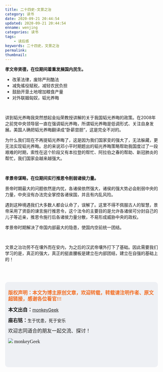 ```yaml
---
title: 二十四史-文景之治
category: 读书
date: 2020-09-21 20:44:54
updated: 2020-09-21 20:44:54
enname: wenjing
categories: 读书
tags:
	- 读后感
keywords: 二十四史，文景之治
permalink:
thumbnail:
---
```


**孝文帝贤德，在位期间着重发展国内民生。**

<!--more-->

- 改革法律，废除严刑酷法
- 减免徭役赋税，减轻农民负担
- 鼓励开垦土地增加粮食产量
- 对外联姻匈奴，韬光养晦

</br>

讲到韬光养晦我突然想起金灿荣教授讲解的关于我国韬光养晦的政策。在2008年之前党中央领导层一直在强调韬光养晦，所谓韬光养晦是低调形式、关注自身发展。美国人确把韬光养晦翻译成“卧薪尝胆”，这是完全不对的。

为什么我们现在不再提韬光养晦了，这是因为我们国家变的强大了，无法躲藏，更无法实现韬光养晦。总的来说邓小平时期题出的韬光养晦策略帮助我国度过了一段艰难的时期，索性在这个阶段又有本拉登的帮忙、阿拉伯之春的帮助、新冠肺炎的帮忙，我们国家会越来越强大。

</br>

**孝景帝谋略，在位期间实行推恩令削弱诸侯力量。**

景帝时期最大的问题依然是内忧，各诸侯依然强大，诸侯的强大势必会削弱中央的力量，中央没有办法完全掌控各诸侯国，并且有内乱风险。

遇到这种境遇我们大多数人都会认命了，误解了。这里不得不佩服古人的智慧，景帝采用了贤臣的谏言施行推恩令，这个法令的主要目的是允许各诸侯可分封自己的儿子等近亲，推恩令施行后各诸侯力量分散，不易形成威胁中央的政权。

孝景帝时期解决了帝国内部最大的隐患，使国内空前统一团结。

</br>

文景之治功劳不在壤外而在安内，为之后的汉武帝壤外打下了基础。因此需要我们学习的是，真正的强大，真正的挺直腰板是建立在内部团结，建立在自强的基础上的！

</br>

</br>

</br>

<script>
var _hmt = _hmt || [];
(function() {
  var hm = document.createElement("script");
  hm.src = "https://hm.baidu.com/hm.js?2f798e6b269c8a40f12bef25d7f1876d";
  var s = document.getElementsByTagName("script")[0]; 
  s.parentNode.insertBefore(hm, s);
})();
</script>

<div style="height:260px; background-color:rgb(238,240,244); padding:10px;border-radius:10px;">
    <p style="color:#f36c21;font:bold 16px/20px 'kaiTi';">
      版权声明：本文为博主原创文章，欢迎转载，转载请注明作者、原文超链接，感谢各位看官!!!
    </p>
    <p>
      <span style="font:bold 16px/20px 'kaiTi';">本文出自：</span><a href="https://monkeyGeek369.github.io">monkeyGeek</a> 
    </p>
    <p>
      <span style="font:bold 16px/20px 'kaiTi';">座右铭：</span><span>生于忧患，死于安乐</span> 
    </p>
    <p>
      <span style="font:16px/20px 'kaiTi';">欢迎志同道合的朋友一起交流、探讨！</span> 
    </p>
    <img style="height:auto; width:auto;flot:left;" src="../../../../image/monkey64.png" /><span style="font:16px/20px 'kaiTi';flot:left;">   monkeyGeek</span>


